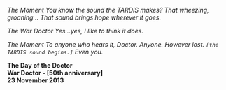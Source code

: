 _The Moment_ _You know the sound the TARDIS makes? That wheezing, groaning... That sound brings hope wherever it goes._

_The War Doctor_ _Yes...yes, I like to think it does._

_The Moment_ _To anyone who hears it, Doctor. Anyone. However lost. `[the TARDIS sound begins.]` Even you._

**The Day of the Doctor  
War Doctor - [50th anniversary]  
23 November 2013**
